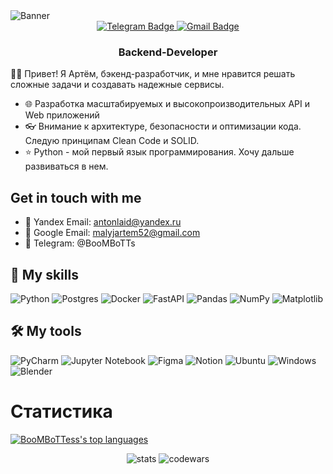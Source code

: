 <img src="help.png" alt="Banner"/>

<div id="badges" align="center">
  <a href="https://t.me/BooMBoTTs">
    <img src="https://img.shields.io/badge/Telegram-2CA5E0?style=for-the-badge&logo=telegram&logoColor=white" alt="Telegram Badge"/>
  </a>
  <a href="mailto:malyjartem52@gmail.com">
    <img src="https://img.shields.io/badge/Gmail-D14836?style=for-the-badge&logo=gmail&logoColor=white" alt="Gmail Badge"/>
  </a>
</div>
<h3 align="center">Backend-Developer</h3>

👨‍💻 Привет! Я Артём, бэкенд-разработчик, и мне нравится решать сложные задачи и создавать надежные сервисы.

- 🌐 Разработка масштабируемых и высокопроизводительных API и Web приложений
- :eyeglasses: Внимание к архитектуре, безопасности и оптимизации кода. Следую принципам Clean Code и SOLID.
- ⭐ Python - мой первый язык программирования. Хочу дальше развиваться в нем.



## Get in touch with me

- 📧 Yandex Email: antonlaid@yandex.ru
- 📧 Google Email: malyjartem52@gmail.com
- 📱 Telegram: @BooMBoTTs

## :muscle: My skills

![Python](https://img.shields.io/badge/python-3670A0?style=for-the-badge&logo=python&logoColor=ffdd54)
![Postgres](https://img.shields.io/badge/postgres-%23316192.svg?style=for-the-badge&logo=postgresql&logoColor=white)
![Docker](https://img.shields.io/badge/docker-%230db7ed.svg?style=for-the-badge&logo=docker&logoColor=white)
![FastAPI](https://img.shields.io/badge/FastAPI-005571?style=for-the-badge&logo=fastapi)
![Pandas](https://img.shields.io/badge/pandas-%23150458.svg?style=for-the-badge&logo=pandas&logoColor=white)
![NumPy](https://img.shields.io/badge/numpy-%23013243.svg?style=for-the-badge&logo=numpy&logoColor=white)
![Matplotlib](https://img.shields.io/badge/Matplotlib-%23ffffff.svg?style=for-the-badge&logo=Matplotlib&logoColor=black)



## 🛠️ My tools

![PyCharm](https://img.shields.io/badge/pycharm-143?style=for-the-badge&logo=pycharm&logoColor=black&color=black&labelColor=green)
![Jupyter Notebook](https://img.shields.io/badge/jupyter-%23FA0F00.svg?style=for-the-badge&logo=jupyter&logoColor=white)
![Figma](https://img.shields.io/badge/figma-%23F24E1E.svg?style=for-the-badge&logo=figma&logoColor=white)
![Notion](https://img.shields.io/badge/Notion-%23000000.svg?style=for-the-badge&logo=notion&logoColor=white)
![Ubuntu](https://img.shields.io/badge/Ubuntu-E95420?style=for-the-badge&logo=ubuntu&logoColor=white)
![Windows](https://img.shields.io/badge/Windows-0078D6?style=for-the-badge&logo=windows&logoColor=white)
![Blender](https://img.shields.io/badge/blender-%23F5792A.svg?style=for-the-badge&logo=blender&logoColor=white)

# Статистика

[![BooMBoTTess's top languages](https://github-readme-stats.vercel.app/api/top-langs/?username=BooMBoTTess&theme=blue-green)](https://github.com/BooMBoTTess/github-readme-stats)
<div id="stats" align="center">
 <img src="https://komarev.com/ghpvc/?username=BooMBoTTess" alt="stats" />
 <img src="https://www.codewars.com/users/BooMBoTT/badges/micro" alt="codewars" />
</div>




